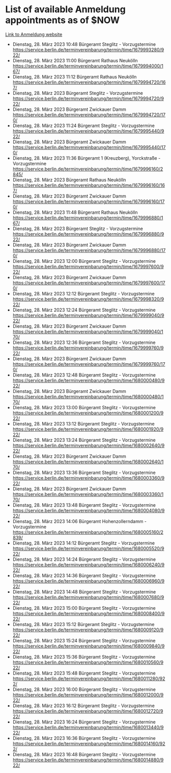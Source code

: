# List of available Anmeldung appointments as of $NOW
[Link to Anmeldung website](https://service.berlin.de/terminvereinbarung/termin/tag.php?termin=1&anliegen[]=120686&dienstleisterlist=122210,122217,327316,122219,327312,122227,327314,122231,327346,122243,327348,122254,122252,329742,122260,329745,122262,329748,122271,327278,122273,327274,122277,327276,330436,122280,327294,122282,327290,122284,327292,122291,327270,122285,327266,122286,327264,122296,327268,150230,329760,122297,327286,122294,327284,122312,329763,122314,329775,122304,327330,122311,327334,122309,327332,317869,122281,327352,122279,329772,122283,122276,327324,122274,327326,122267,329766,122246,327318,122251,327320,122257,327322,122208,327298,122226,327300&herkunft=http%3A%2F%2Fservice.berlin.de%2Fdienstleistung%2F120686%2F)
- Dienstag, 28. März 2023 10:48 Bürgeramt Steglitz - Vorzugstermine https://service.berlin.de/terminvereinbarung/termin/time/1679993280/922/
- Dienstag, 28. März 2023 11:00 Bürgeramt Rathaus Neukölln https://service.berlin.de/terminvereinbarung/termin/time/1679994000/167/
- Dienstag, 28. März 2023 11:12 Bürgeramt Rathaus Neukölln https://service.berlin.de/terminvereinbarung/termin/time/1679994720/167/
- Dienstag, 28. März 2023  Bürgeramt Steglitz - Vorzugstermine https://service.berlin.de/terminvereinbarung/termin/time/1679994720/922/
- Dienstag, 28. März 2023  Bürgeramt Zwickauer Damm https://service.berlin.de/terminvereinbarung/termin/time/1679994720/170/
- Dienstag, 28. März 2023 11:24 Bürgeramt Steglitz - Vorzugstermine https://service.berlin.de/terminvereinbarung/termin/time/1679995440/922/
- Dienstag, 28. März 2023  Bürgeramt Zwickauer Damm https://service.berlin.de/terminvereinbarung/termin/time/1679995440/170/
- Dienstag, 28. März 2023 11:36 Bürgeramt 1 (Kreuzberg), Yorckstraße - Vorzugstermine https://service.berlin.de/terminvereinbarung/termin/time/1679996160/2845/
- Dienstag, 28. März 2023  Bürgeramt Rathaus Neukölln https://service.berlin.de/terminvereinbarung/termin/time/1679996160/167/
- Dienstag, 28. März 2023  Bürgeramt Zwickauer Damm https://service.berlin.de/terminvereinbarung/termin/time/1679996160/170/
- Dienstag, 28. März 2023 11:48 Bürgeramt Rathaus Neukölln https://service.berlin.de/terminvereinbarung/termin/time/1679996880/167/
- Dienstag, 28. März 2023  Bürgeramt Steglitz - Vorzugstermine https://service.berlin.de/terminvereinbarung/termin/time/1679996880/922/
- Dienstag, 28. März 2023  Bürgeramt Zwickauer Damm https://service.berlin.de/terminvereinbarung/termin/time/1679996880/170/
- Dienstag, 28. März 2023 12:00 Bürgeramt Steglitz - Vorzugstermine https://service.berlin.de/terminvereinbarung/termin/time/1679997600/922/
- Dienstag, 28. März 2023  Bürgeramt Zwickauer Damm https://service.berlin.de/terminvereinbarung/termin/time/1679997600/170/
- Dienstag, 28. März 2023 12:12 Bürgeramt Steglitz - Vorzugstermine https://service.berlin.de/terminvereinbarung/termin/time/1679998320/922/
- Dienstag, 28. März 2023 12:24 Bürgeramt Steglitz - Vorzugstermine https://service.berlin.de/terminvereinbarung/termin/time/1679999040/922/
- Dienstag, 28. März 2023  Bürgeramt Zwickauer Damm https://service.berlin.de/terminvereinbarung/termin/time/1679999040/170/
- Dienstag, 28. März 2023 12:36 Bürgeramt Steglitz - Vorzugstermine https://service.berlin.de/terminvereinbarung/termin/time/1679999760/922/
- Dienstag, 28. März 2023  Bürgeramt Zwickauer Damm https://service.berlin.de/terminvereinbarung/termin/time/1679999760/170/
- Dienstag, 28. März 2023 12:48 Bürgeramt Steglitz - Vorzugstermine https://service.berlin.de/terminvereinbarung/termin/time/1680000480/922/
- Dienstag, 28. März 2023  Bürgeramt Zwickauer Damm https://service.berlin.de/terminvereinbarung/termin/time/1680000480/170/
- Dienstag, 28. März 2023 13:00 Bürgeramt Steglitz - Vorzugstermine https://service.berlin.de/terminvereinbarung/termin/time/1680001200/922/
- Dienstag, 28. März 2023 13:12 Bürgeramt Steglitz - Vorzugstermine https://service.berlin.de/terminvereinbarung/termin/time/1680001920/922/
- Dienstag, 28. März 2023 13:24 Bürgeramt Steglitz - Vorzugstermine https://service.berlin.de/terminvereinbarung/termin/time/1680002640/922/
- Dienstag, 28. März 2023  Bürgeramt Zwickauer Damm https://service.berlin.de/terminvereinbarung/termin/time/1680002640/170/
- Dienstag, 28. März 2023 13:36 Bürgeramt Steglitz - Vorzugstermine https://service.berlin.de/terminvereinbarung/termin/time/1680003360/922/
- Dienstag, 28. März 2023  Bürgeramt Zwickauer Damm https://service.berlin.de/terminvereinbarung/termin/time/1680003360/170/
- Dienstag, 28. März 2023 13:48 Bürgeramt Steglitz - Vorzugstermine https://service.berlin.de/terminvereinbarung/termin/time/1680004080/922/
- Dienstag, 28. März 2023 14:06 Bürgeramt Hohenzollerndamm - Vorzugstermine https://service.berlin.de/terminvereinbarung/termin/time/1680005160/2839/
- Dienstag, 28. März 2023 14:12 Bürgeramt Steglitz - Vorzugstermine https://service.berlin.de/terminvereinbarung/termin/time/1680005520/922/
- Dienstag, 28. März 2023 14:24 Bürgeramt Steglitz - Vorzugstermine https://service.berlin.de/terminvereinbarung/termin/time/1680006240/922/
- Dienstag, 28. März 2023 14:36 Bürgeramt Steglitz - Vorzugstermine https://service.berlin.de/terminvereinbarung/termin/time/1680006960/922/
- Dienstag, 28. März 2023 14:48 Bürgeramt Steglitz - Vorzugstermine https://service.berlin.de/terminvereinbarung/termin/time/1680007680/922/
- Dienstag, 28. März 2023 15:00 Bürgeramt Steglitz - Vorzugstermine https://service.berlin.de/terminvereinbarung/termin/time/1680008400/922/
- Dienstag, 28. März 2023 15:12 Bürgeramt Steglitz - Vorzugstermine https://service.berlin.de/terminvereinbarung/termin/time/1680009120/922/
- Dienstag, 28. März 2023 15:24 Bürgeramt Steglitz - Vorzugstermine https://service.berlin.de/terminvereinbarung/termin/time/1680009840/922/
- Dienstag, 28. März 2023 15:36 Bürgeramt Steglitz - Vorzugstermine https://service.berlin.de/terminvereinbarung/termin/time/1680010560/922/
- Dienstag, 28. März 2023 15:48 Bürgeramt Steglitz - Vorzugstermine https://service.berlin.de/terminvereinbarung/termin/time/1680011280/922/
- Dienstag, 28. März 2023 16:00 Bürgeramt Steglitz - Vorzugstermine https://service.berlin.de/terminvereinbarung/termin/time/1680012000/922/
- Dienstag, 28. März 2023 16:12 Bürgeramt Steglitz - Vorzugstermine https://service.berlin.de/terminvereinbarung/termin/time/1680012720/922/
- Dienstag, 28. März 2023 16:24 Bürgeramt Steglitz - Vorzugstermine https://service.berlin.de/terminvereinbarung/termin/time/1680013440/922/
- Dienstag, 28. März 2023 16:36 Bürgeramt Steglitz - Vorzugstermine https://service.berlin.de/terminvereinbarung/termin/time/1680014160/922/
- Dienstag, 28. März 2023 16:48 Bürgeramt Steglitz - Vorzugstermine https://service.berlin.de/terminvereinbarung/termin/time/1680014880/922/
